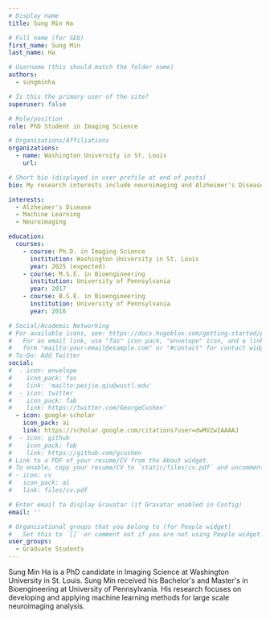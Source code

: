 ```yaml
---
# Display name
title: Sung Min Ha

# Full name (for SEO)
first_name: Sung Min
last_name: Ha

# Username (this should match the folder name)
authors:
  - sungminha

# Is this the primary user of the site?
superuser: false

# Role/position
role: PhD Student in Imaging Science

# Organizations/Affiliations
organizations:
  - name: Washington University in St. Louis
    url:

# Short bio (displayed in user profile at end of posts)
bio: My research interests include neuroimaging and Alzheimer's Disease.

interests:
  - Alzheimer's Disease
  - Machine Learning
  - Neuroimaging

education:
  courses:
    - course: Ph.D. in Imaging Science
      institution: Washington University in St. Louis
      year: 2025 (expected)
    - course: M.S.E. in Bioengineering
      institution: University of Pennsylvania
      year: 2017
    - course: B.S.E. in Bioengineering
      institution: University of Pennsylvania
      year: 2016

# Social/Academic Networking
# For available icons, see: https://docs.hugoblox.com/getting-started/page-builder/#icons
#   For an email link, use "fas" icon pack, "envelope" icon, and a link in the
#   form "mailto:your-email@example.com" or "#contact" for contact widget.
# To-Do: Add Twitter
social:
#  - icon: envelope
#    icon_pack: fas
#    link: 'mailto:peijie.qiu@wustl.edu'
#  - icon: twitter
#    icon_pack: fab
#    link: https://twitter.com/GeorgeCushen'
  - icon: google-scholar
    icon_pack: ai
    link: https://scholar.google.com/citations?user=dwMVZwIAAAAJ
#  - icon: github
#    icon_pack: fab
#    link: https://github.com/gcushen
# Link to a PDF of your resume/CV from the About widget.
# To enable, copy your resume/CV to `static/files/cv.pdf` and uncomment the lines below.
# - icon: cv
#   icon_pack: ai
#   link: files/cv.pdf

# Enter email to display Gravatar (if Gravatar enabled in Config)
email: ''

# Organizational groups that you belong to (for People widget)
#   Set this to `[]` or comment out if you are not using People widget.
user_groups:
  - Graduate Students
---
```


Sung Min Ha is a PhD candidate in Imaging Science at Washington University in St. Louis. Sung Min received his Bachelor's and Master's in Bioengineering at University of Pennsylvania. His research focuses on developing and applying machine learning methods for large scale neuroimaging analysis.